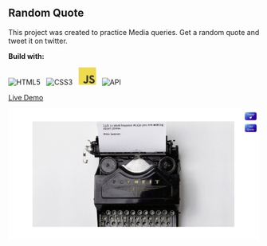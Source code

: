 ## Random Quote

This project was created to practice Media queries.
Get a random quote and tweet it on twitter.

**Build with:**

<p align="left">
<img alt="HTML5" width="35px" src="https://imgur.com/Ebg8eFb.png" />
&nbsp;
<img alt="CSS3" width="35px" src="https://imgur.com/BkPuJlj.png" />
&nbsp;
<img alt="JavaScript" width="35px" src="https://raw.githubusercontent.com/github/explore/80688e429a7d4ef2fca1e82350fe8e3517d3494d/topics/javascript/javascript.png" />
&nbsp;
<img alt="API" width="45px" src="https://imgur.com/RLLIr4m.png" />
</p>

[Live Demo](https://mandyneumeyer.github.io/random_quote/)

<img src="img/type.jpeg">

